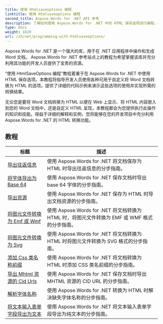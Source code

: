 ```yaml
---
title: 使用 Htmlsaveoptions 编程
linktitle: 使用 Htmlsaveoptions 编程
second_title: Aspose.Words for .NET API 参考
description: 了解如何使用 Aspose.Words for .NET 中的 HTML 保存选项进行编程。轻松将 Word 文档转换为 HTML，同时保留格式和内容。
type: docs
weight: 1620
url: /zh/net/programming-with-htmlsaveoptions/
---
```

Aspose.Words for .NET 是一个强大的库，用于在 .NET 应用程序中操作和生成 Word 文档。 Aspose.Words for .NET 参考站点上的教程为希望掌握该库并充分利用其功能的开发人员提供了宝贵的资源。

“使用 HtmlSaveOptions 编程”教程着重于在 Aspose.Words for .NET 中使用 HTML 保存选项。本教程将指导开发人员使用各种可用于自定义将 Word 文档转换为 HTML 的选项。提供了详细的代码示例来演示这些选项的使用并实现所需的转换结果。

无论您是要将 Word 文档转换为 HTML 以便在 Web 上显示、将 HTML 内容嵌入到您的 Word 文档中，还是自定义 HTML 呈现，本教程都会为您提供执行此操作的知识和技能。得益于详细的解释和实例，您将能够在您的开发项目中充分利用 Aspose.Words for .NET 的 HTML 转换功能。

 ## 教程
| 标题 | 描述 |
| --- | --- |
| [导出往返信息](./export-roundtrip-information/) | 使用 Aspose.Words for .NET 将文档保存为 HTML 时导出往返信息的分步指南。 |
| [将字体导出为 Base 64](./export-fonts-as-base-64/) | 使用 Aspose.Words for .NET 保存文档时导出 base 64 字体的分步指南。 |
| [导出资源](./export-resources/) | 使用 Aspose.Words for .NET 保存为 HTML 时导出文档资源的分步指南。 |
| [将图元文件转换为 Emf 或 Wmf](./convert-metafiles-to-emf-or-wmf/) | 使用 Aspose.Words for .NET 将文档转换为 HTML 时，将图元文件转换为 EMF 或 WMF 格式的分步指南。 |
| [将图元文件转换为 Svg](./convert-metafiles-to-svg/) | 使用 Aspose.Words for .NET 将文档转换为 HTML 时将图元文件转换为 SVG 格式的分步指南。 |
| [添加 Css 类名称前缀](./add-css-class-name-prefix/) | 使用 Aspose.Words for .NET 将文档转换为 HTML 时添加 CSS 类名前缀的分步指南。 |
| [导出 Mhtml 资源的 Cid Urls](./export-cid-urls-for-mhtml-resources/) | 使用 Aspose.Words for .NET 保存文档时导出 MHTML 资源的 CID URL 的分步指南。 |
| [解析字体名称](./resolve-font-names/) | 使用 Aspose.Words for .NET 转换为 HTML 时解决缺失字体名称的分步指南。 |
| [将文本输入表单字段导出为文本](./export-text-input-form-field-as-text/) | 使用 Aspose.Words for .NET 将文本输入表单字段导出为纯文本的分步指南。 |